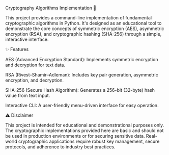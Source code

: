 Cryptography Algorithms Implementation 🔐


This project provides a command-line implementation of fundamental cryptographic algorithms in Python. It's designed as an educational tool to demonstrate the core concepts of symmetric encryption (AES), asymmetric encryption (RSA), and cryptographic hashing (SHA-256) through a simple, interactive interface.

✨ Features

AES (Advanced Encryption Standard): Implements symmetric encryption and decryption for text data.

RSA (Rivest–Shamir–Adleman): Includes key pair generation, asymmetric encryption, and decryption.

SHA-256 (Secure Hash Algorithm): Generates a 256-bit (32-byte) hash value from text input.

Interactive CLI: A user-friendly menu-driven interface for easy operation.

⚠️ Disclaimer

This project is intended for educational and demonstrational purposes only. The cryptographic implementations provided here are basic and should not be used in production environments or for securing sensitive data. Real-world cryptographic applications require robust key management, secure protocols, and adherence to industry best practices.
